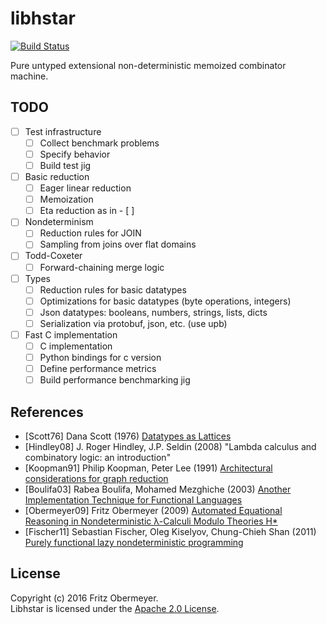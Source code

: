 # libhstar

[![Build Status](https://travis-ci.org/fritzo/libhstar.svg?branch=master)](https://travis-ci.org/fritzo/libhstar)

Pure untyped extensional non-deterministic memoized combinator machine.

## TODO

- [ ] Test infrastructure
  - [ ] Collect benchmark problems
  - [ ] Specify behavior
  - [ ] Build test jig
- [ ] Basic reduction
  - [ ] Eager linear reduction
  - [ ] Memoization
  - [ ] Eta reduction as in - [ ]
- [ ] Nondeterminism
  - [ ] Reduction rules for JOIN
  - [ ] Sampling from joins over flat domains
- [ ] Todd-Coxeter
  - [ ] Forward-chaining merge logic
- [ ] Types
  - [ ] Reduction rules for basic datatypes
  - [ ] Optimizations for basic datatypes (byte operations, integers)
  - [ ] Json datatypes: booleans, numbers, strings, lists, dicts
  - [ ] Serialization via protobuf, json, etc. (use upb)
- [ ] Fast C implementation
  - [ ] C implementation
  - [ ] Python bindings for c version
  - [ ] Define performance metrics
  - [ ] Build performance benchmarking jig

## References

- [Scott76] <a name="Scott76"/>
  Dana Scott (1976)
  [Datatypes as Lattices](http://www.cs.ox.ac.uk/files/3287/PRG05.pdf)
- [Hindley08] <a name="Hindley2008"/>
  J. Roger Hindley, J.P. Seldin (2008)
  "Lambda calculus and combinatory logic: an introduction"
- [Koopman91] <a name="Koopman91"/>
  Philip Koopman, Peter Lee (1991)
  [Architectural considerations for graph reduction](http://users.ece.cmu.edu/~koopman/tigre/lee_book_ch15.pdf)
- [Boulifa03] <a name="Boulifa03"/>
  Rabea Boulifa, Mohamed Mezghiche (2003)
  [Another Implementation Technique for Functional Languages](http://jfla.inria.fr/2003/actes/PS/04-boulifa.ps)
- [Obermeyer09] <a name="Obermeyer09"/>
  Fritz Obermeyer (2009)
  [Automated Equational Reasoning in Nondeterministic &lambda;-Calculi Modulo Theories H*](http://fritzo.org/thesis.pdf)
- [Fischer11] <a name="Fischer11"/>
  Sebastian Fischer, Oleg Kiselyov, Chung-Chieh Shan (2011)
  [Purely functional lazy nondeterministic programming](http://okmij.org/ftp/Haskell/FLP/lazy-nondet.pdf)

## License

Copyright (c) 2016 Fritz Obermeyer.<br/>
Libhstar is licensed under the [Apache 2.0 License](/LICENSE).
